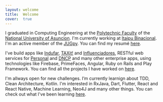 ```yaml
---
layout: welcome
title:  Welcome
cover:  true
---
```

<!--author-->

I graduated in Computing Engineering at the [Polytechnic Faculty](http://www.pol.una.py/) of the [National University of Asuncion](http://www.una.py/). I'm currently working at [Itaipu Binacional](https://www.itaipu.gov.py/). I'm an active member of the 
[JUGpy](http://jugpy.org/). You can find my resumé [here](/resume/).

I've build apps like [Indufar](https://play.google.com/store/apps/details?id=py.com.indufar.vademecum), 
[TAXit!](https://play.google.com/store/apps/details?id=py.com.taxit) and [Influenciadores](https://play.google.com/store/apps/details?id=py.com.sodep.android.teleton_prototype), RESTful web services for [Personal](https://www.personal.com.py/#!/public/home/) and [DNCP](http://www.quecompramos.gov.py/) and many other enterprise apps, using technologies like Firebase, PrimeFaces, Angular, Ruby on Rails and Play Framework. You can find all the projects I have worked on [here](/projects/).

I'm allways open for new challenges. I’m currently learnign about TDD, Clean Architecture, Kotlin. I'm interested in RxJava, Dart, Flutter, React and React Native, Machine Learning, Neo4J and many other things. You can check out what I've been learning [here](/blog/).

<!--projects-->

<!--posts-->